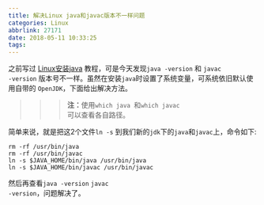 ```yaml
---
title: 解决Linux java和javac版本不一样问题
categories: Linux
abbrlink: 27171
date: 2018-05-11 10:33:25
tags:
---
```

之前写过 [Linux安装java](http://shiyi.today/year/03/10/47249/) 教程，可是今天发现<code>java -version</code> 和 <code>javac -version</code> 版本号不一样。虽然在安装<code>java</code>时设置了系统变量，可系统依旧默认使用自带的 <code>OpenJDK</code>，下面给出解决方法。<br>
>>> <b>注：</b>使用<code>which java </code>和<code>which javac </code>可以查看各自路径。

简单来说，就是把这2个文件<code>ln -s</code> 到我们新的<code>jdk</code>下的<code>java</code>和<code>javac</code>上，命令如下:

    rm -rf /usr/bin/java
    rm -rf /usr/bin/javac
    ln -s $JAVA_HOME/bin/java /usr/bin/java
    ln -s $JAVA_HOME/bin/javac /usr/bin/javac
    
然后再查看<code>java -version</code> <code>javac -version</code>，问题解决了。